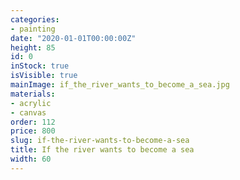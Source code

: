 ```yaml
---
categories:
- painting
date: "2020-01-01T00:00:00Z"
height: 85
id: 0
inStock: true
isVisible: true
mainImage: if_the_river_wants_to_become_a_sea.jpg
materials:
- acrylic
- canvas
order: 112
price: 800
slug: if-the-river-wants-to-become-a-sea
title: If the river wants to become a sea
width: 60
---
```


